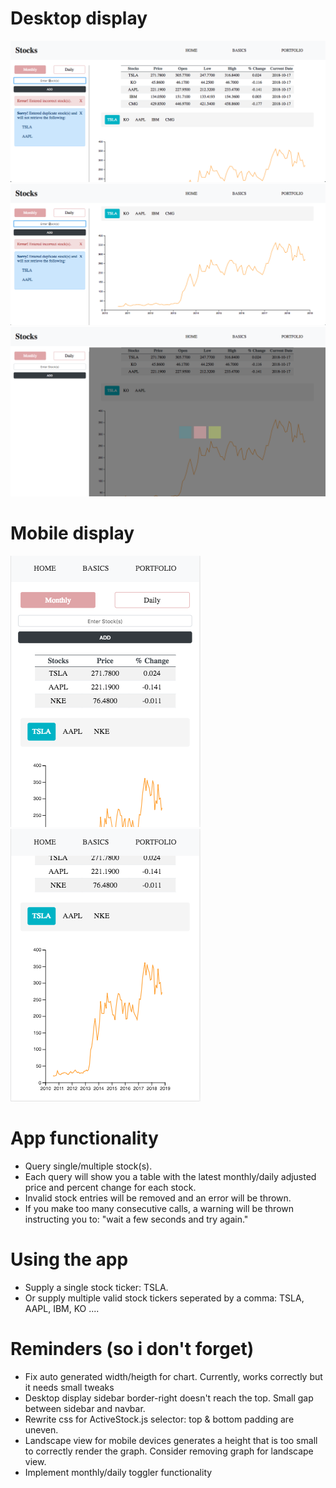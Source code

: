 # Desktop display
![nothing to show](./screenshots/desktop-1.png)
![nothing to show](./screenshots/desktop-2.png)
![nothing to show](./screenshots/desktop-3.png)

# Mobile display
![nothing to show](./screenshots/mobile-1.png)
![nothing to show](./screenshots/mobile-2.png)

# App functionality
+ Query single/multiple stock(s).
+ Each query will show you a table with the latest monthly/daily adjusted price and percent change for each stock.
+ Invalid stock entries will be removed and an error will be thrown.
+ If you make too many consecutive calls, a warning will be thrown instructing you to: "wait a few seconds and try again."

# Using the app
+ Supply a single stock ticker: TSLA.
+ Or supply multiple valid stock tickers seperated by a comma: TSLA, AAPL, IBM, KO ....

# Reminders (so i don't forget)
+ Fix auto generated width/heigth for chart. Currently, works correctly but it needs small tweaks
+ Desktop display sidebar border-right doesn't reach the top. Small gap between sidebar and navbar.
+ Rewrite css for ActiveStock.js selector: top & bottom padding are uneven.
+ Landscape view for mobile devices generates a height that is too small to correctly render the graph. Consider removing graph for landscape view.
+ Implement monthly/daily toggler functionality
